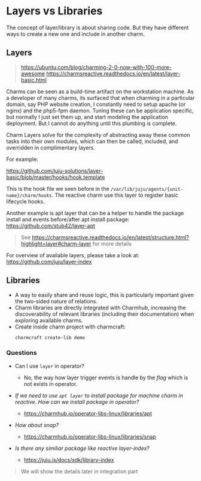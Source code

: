 # Layers vs Libraries

The concept of layer/library is about sharing code. But they have different ways to create a new one and include in another charm.

## Layers

> https://ubuntu.com/blog/charming-2-0-now-with-100-more-awesome
> https://charmsreactive.readthedocs.io/en/latest/layer-basic.html

Charms can be seen as a build-time artifact on the workstation machine. As a developer of many charms, its surfaced that when charming in a particular domain, say PHP website creation, I constantly need to setup apache (or nginx) and the php5-fpm daemon. Tuning these can be application specific, but normally I just set them up, and start modeling the application deployment. But I cannot do anything until this plumbing is complete.

Charm Layers solve for the complexity of abstracting away these common tasks into their own modules, which can then be called, included, and overridden in complimentary layers.

For example:

https://github.com/juju-solutions/layer-basic/blob/master/hooks/hook.template

This is the hook file we seen before in the `/var/lib/juju/agents/{unit-name}/charm/hooks`. The reactive charm use this layer to register basic lifecycle hooks.

Another example is apt layer that can be a helper to handle the package install and events before/after apt install package: https://github.com/stub42/layer-apt

> See https://charmsreactive.readthedocs.io/en/latest/structure.html?highlight=layer#charm-layer for more details

For overview of available layers, please take a look at: https://github.com/juju/layer-index


## Libraries

- A way to easily share and reuse logic, this is particularly important given the two-sided nature of relations.
- Charm libraries are directly integrated with Charmhub, increasing the discoverability of relevant libraries (including their documentation) when exploring available charms.
- Create inside charm project with charmcraft:
    ```sh
    charmcraft create-lib demo
    ```

### Questions

- Can I use `layer` in operator?

    - No, the way how layer trigger events is handle by the *flag* which is not exists in operator.

- *If we need to use `apt layer` to install package for machine charm in reactive. How can we install package in operator?*

    - https://charmhub.io/operator-libs-linux/libraries/apt

- *How about snap?*

    - https://charmhub.io/operator-libs-linux/libraries/snap

- *Is there any similiar package like reactive layer-index*?

    - https://juju.is/docs/sdk/library-index


> We will show the details later in integration part
